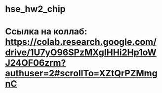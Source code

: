 # hse_hw2_chip
# Ссылка на коллаб: https://colab.research.google.com/drive/1U7yO96SPzMXgIHHi2Hp1oWJ24OF06zrm?authuser=2#scrollTo=XZtQrPZMmgnC
